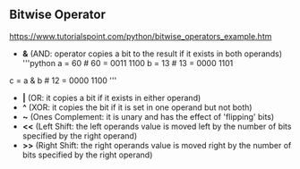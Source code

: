 ## Bitwise Operator
https://www.tutorialspoint.com/python/bitwise_operators_example.htm
- **&** (AND: operator copies a bit to the result if it exists in both operands)
'''python
a = 60        # 60 = 0011 1100
b = 13        # 13 = 0000 1101

c = a & b     # 12 = 0000 1100
'''
- **|** (OR: it copies a bit if it exists in either operand)
- **^** (XOR: it copies the bit if it is set in one operand but not both)
- **~** (Ones Complement: it is unary and has the effect of 'flipping' bits)
- **<<** (Left Shift: the left operands value is moved left by the number of bits specified by the right operand)
- **>>** (Right Shift: the right operands value is moved right by the number of bits specified by the right operand)
